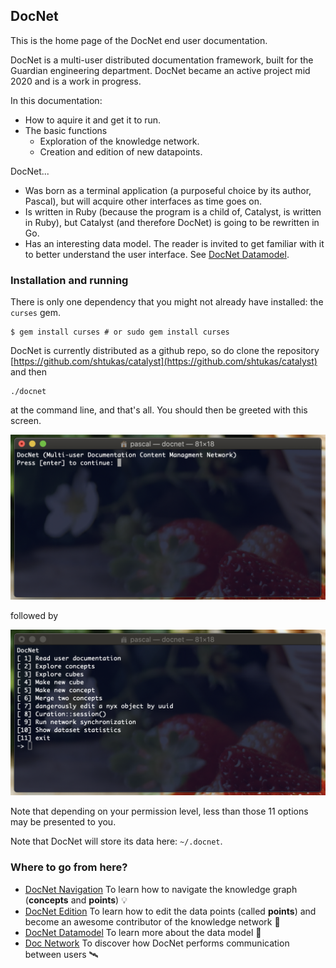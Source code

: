 ## DocNet

This is the home page of the DocNet end user documentation.

DocNet is a multi-user distributed documentation framework, built for the Guardian engineering department. DocNet became an active project mid 2020 and is a work in progress.

In this documentation:

- How to aquire it and get it to run.
- The basic functions 
	- Exploration of the knowledge network.
	- Creation and edition of new datapoints.

DocNet...

- Was born as a terminal application (a purposeful choice by its author, Pascal), but will acquire other interfaces as time goes on. 
- Is written in Ruby (because the program is a child of, Catalyst, is written in Ruby), but Catalyst (and therefore DocNet) is going to be rewritten in Go.
- Has an interesting data model. The reader is invited to get familiar with it to better understand the user interface. See [DocNet Datamodel](DocNetDatamodel.md).

### Installation and running

There is only one dependency that you might not already have installed: the `curses` gem.

```
$ gem install curses # or sudo gem install curses
```

DocNet is currently distributed as a github repo, so do clone the repository [https://github.com/shtukas/catalyst](https://github.com/shtukas/catalyst) and then 

```
./docnet
```

at the command line, and that's all. You should then be greeted with this screen.

![](images/1595716867.png)

followed by 

![](images/1595716977.png)

Note that depending on your permission level, less than those 11 options may be presented to you. 

Note that DocNet will store its data here: `~/.docnet`.

### Where to go from here?

- [DocNet Navigation](DocNetNavigation.md) To learn how to navigate the knowledge graph (**concepts** and **points**) 💡
- [DocNet Edition](DocNetEdition.md) To learn how to edit the data points (called **points**) and become an awesome contributor of the knowledge network 👏
- [DocNet Datamodel](DocNetDatamodel.md) To learn more about the data model 📐
- [Doc Network](DocNetwork.md) To discover how DocNet performs communication between users 🛰